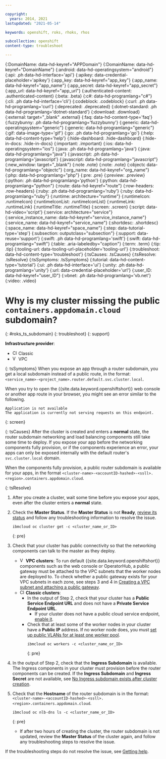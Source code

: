 ```yaml
---

copyright:
  years: 2014, 2021
lastupdated: "2021-05-14"

keywords: openshift, roks, rhoks, rhos

subcollection: openshift
content-type: troubleshoot

---
```


{:DomainName: data-hd-keyref="APPDomain"}
{:DomainName: data-hd-keyref="DomainName"}
{:android: data-hd-operatingsystem="android"}
{:api: .ph data-hd-interface='api'}
{:apikey: data-credential-placeholder='apikey'}
{:app_key: data-hd-keyref="app_key"}
{:app_name: data-hd-keyref="app_name"}
{:app_secret: data-hd-keyref="app_secret"}
{:app_url: data-hd-keyref="app_url"}
{:authenticated-content: .authenticated-content}
{:beta: .beta}
{:c#: data-hd-programlang="c#"}
{:cli: .ph data-hd-interface='cli'}
{:codeblock: .codeblock}
{:curl: .ph data-hd-programlang='curl'}
{:deprecated: .deprecated}
{:dotnet-standard: .ph data-hd-programlang='dotnet-standard'}
{:download: .download}
{:external: target="_blank" .external}
{:faq: data-hd-content-type='faq'}
{:fuzzybunny: .ph data-hd-programlang='fuzzybunny'}
{:generic: data-hd-operatingsystem="generic"}
{:generic: data-hd-programlang="generic"}
{:gif: data-image-type='gif'}
{:go: .ph data-hd-programlang='go'}
{:help: data-hd-content-type='help'}
{:hide-dashboard: .hide-dashboard}
{:hide-in-docs: .hide-in-docs}
{:important: .important}
{:ios: data-hd-operatingsystem="ios"}
{:java: .ph data-hd-programlang='java'}
{:java: data-hd-programlang="java"}
{:javascript: .ph data-hd-programlang='javascript'}
{:javascript: data-hd-programlang="javascript"}
{:new_window: target="_blank"}
{:note .note}
{:note: .note}
{:objectc data-hd-programlang="objectc"}
{:org_name: data-hd-keyref="org_name"}
{:php: data-hd-programlang="php"}
{:pre: .pre}
{:preview: .preview}
{:python: .ph data-hd-programlang='python'}
{:python: data-hd-programlang="python"}
{:route: data-hd-keyref="route"}
{:row-headers: .row-headers}
{:ruby: .ph data-hd-programlang='ruby'}
{:ruby: data-hd-programlang="ruby"}
{:runtime: architecture="runtime"}
{:runtimeIcon: .runtimeIcon}
{:runtimeIconList: .runtimeIconList}
{:runtimeLink: .runtimeLink}
{:runtimeTitle: .runtimeTitle}
{:screen: .screen}
{:script: data-hd-video='script'}
{:service: architecture="service"}
{:service_instance_name: data-hd-keyref="service_instance_name"}
{:service_name: data-hd-keyref="service_name"}
{:shortdesc: .shortdesc}
{:space_name: data-hd-keyref="space_name"}
{:step: data-tutorial-type='step'}
{:subsection: outputclass="subsection"}
{:support: data-reuse='support'}
{:swift: .ph data-hd-programlang='swift'}
{:swift: data-hd-programlang="swift"}
{:table: .aria-labeledby="caption"}
{:term: .term}
{:tip: .tip}
{:tooling-url: data-tooling-url-placeholder='tooling-url'}
{:troubleshoot: data-hd-content-type='troubleshoot'}
{:tsCauses: .tsCauses}
{:tsResolve: .tsResolve}
{:tsSymptoms: .tsSymptoms}
{:tutorial: data-hd-content-type='tutorial'}
{:ui: .ph data-hd-interface='ui'}
{:unity: .ph data-hd-programlang='unity'}
{:url: data-credential-placeholder='url'}
{:user_ID: data-hd-keyref="user_ID"}
{:vbnet: .ph data-hd-programlang='vb.net'}
{:video: .video}
 

# Why is my cluster missing the public `containers.appdomain.cloud` subdomain?
{: #roks_ts_subdomain}
{: troubleshoot}
{: support}

**Infrastructure provider**:
  * <img src="../../images/icon-classic.png" alt="Classic infrastructure provider icon" width="15" style="width:15px; border-style: none"/> Classic
  * <img src="../../images/icon-vpc.png" alt="VPC infrastructure provider icon" width="15" style="width:15px; border-style: none"/> VPC

{: tsSymptoms}
When you expose an app through a router subdomain, you get a local subdomain instead of a public route, in the format: `<service_name>-<project_name>.router.default.svc.cluster.local`.

When you try to open the {{site.data.keyword.openshiftshort}} web console or another app route in your browser, you might see an error similar to the following.

```
Application is not available
The application is currently not serving requests on this endpoint.
```
{: screen}

{: tsCauses}
After the cluster is created and enters a **normal** state, the router subdomain networking and load balancing components still take some time to deploy. If you expose your app before the networking components fully provision, or if the components experience an error, your apps can only be exposed internally with the default router's `svc.cluster.local` domain.

When the components fully provision, a public router subdomain is available for your apps, in the format `<cluster-name>-<accountID-hashed>-<ssll>.<region>.containers.appdomain.cloud`.

{: tsResolve}

1.  After you create a cluster, wait some time before you expose your apps, even after the cluster enters a **normal** state.
2.  Check the **Master Status**. If the **Master Status** is not **Ready**, [review its status](/docs/containers?topic=containers-cs_troubleshoot#debug_master) and follow any troubleshooting information to resolve the issue.   
    ```
    ibmcloud oc cluster get -c <cluster_name_or_ID>
    ```
    {: pre}
3.  Check that your cluster has public connectivity so that the networking components can talk to the master as they deploy.
    * <img src="../../images/icon-vpc.png" alt="VPC infrastructure provider icon" width="15" style="width:15px; border-style: none"/> **VPC clusters**: To run default {{site.data.keyword.openshiftshort}} components such as the web console or OperatorHub, a public gateway must be attached to the VPC subnets that the worker nodes are deployed to. To check whether a public gateway exists for your VPC subnets in each zone, see steps 3 and 4 in [Creating a VPC subnet and attaching a public gateway](/docs/containers?topic=containers-vpc-subnets#create_vpc_subnet_cli).
    * <img src="../../images/icon-classic.png" alt="Classic infrastructure provider icon" width="15" style="width:15px; border-style: none"/> **Classic clusters**:
      * In the output of Step 2, check that your cluster has a **Public Service Endpoint URL** and does not have a **Private Service Endpoint URL**.
         * If your cluster does not have a public cloud service endpoint, [enable it](/docs/openshift?topic=openshift-cs_network_cluster#set-up-public-se).
      * Check that at least some of the worker nodes in your cluster have a **Public IP** address. If no worker node does, you must [set up public VLANs for at least one worker pool](/docs/openshift?topic=openshift-cs_network_cluster#change-vlans).
          ```
          ibmcloud oc workers -c <cluster_name_or_ID>
          ```
          {: pre}
4.  In the output of Step 2, check that the **Ingress Subdomain** is available. The Ingress components in your cluster must provision before the router components can be created. If the **Ingress Subdomain** and **Ingress Secret** are not available, see [No Ingress subdomain exists after cluster creation](/docs/containers?topic=containers-cs_troubleshoot_debug_ingress#ingress_subdomain).
5.  Check that the **Hostname** of the router subdomain is in the format: `<cluster-name>-<accountID-hashed>-<ssll>.<region>.containers.appdomain.cloud`.
    ```
    ibmcloud oc nlb-dns ls -c <cluster_name_or_ID>
    ```
    {: pre}

    *  If after two hours of creating the cluster, the router subdomain is not updated, review the **Master Status** of the cluster again, and follow any troubleshooting steps to resolve the issue.

If the troubleshooting steps do not resolve the issue, see [Getting help](/docs/containers?topic=containers-get-help).
